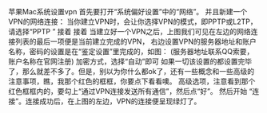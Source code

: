 苹果Mac系统设置vpn
首先要打开“系统偏好设置”中的“网络”。
并且新建一个VPN的网络连接：
当你建立VPN时，会让你选择VPN的模式，即PPTP或L2TP，请选择“PPTP ”
接着
接着
当建立好一个VPN之后，上图我们可见在左边的网络连接列表的最后一项便是当前建立完成的VPN， 右边设置VPN的服务器地址和账户名称，密码的设置是在“鉴定设置”里完成的，如图：
(服务器地址联系QQ索要，账户名称在官网注册)
加密方式，选择“自动”即可
如果一切该设置的都设置完毕了，那么就差不多了。但是，别以为你什么都ok了，还有一些概念和一些高级的注意事项，瞧，我那个红色的框框，你要点下看看噢。
高级选项，注意看到那个红色框框内的，要勾上“通过VPN连接发送所有通信”，然后点“好”。 然后开始 “连接”。连接成功后，在上图的左边，VPN的连接便呈现绿灯了。
